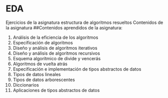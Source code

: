 # EDA
Ejercicios de la asignatura estructura de algoritmos resueltos
Contenidos de la asignatura
##Contenidos aprendidos de la asignatura:

1. Análisis de la eficiencia de los algoritmos
2. Especificación de algoritmos
3. Diseño y análisis de algoritmos iterativos
4. Diseño y análisis de algoritmos recursivos
5. Esquema algorítmico de divide y vencerás
6. Algoritmos de vuelta atrás
7. Especificación e implementación de tipos abstractos de datos
8. Tipos de datos lineales
9. Tipos de datos arborescentes
10. Diccionarios
11. Aplicaciones de tipos abstractos de datos
